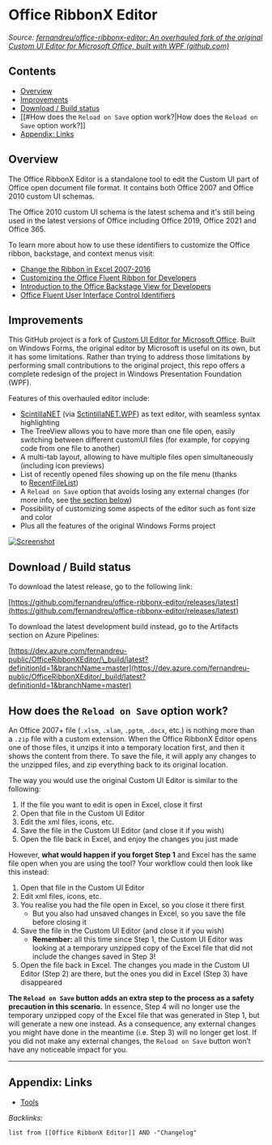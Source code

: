 # Office RibbonX Editor

*Source: [fernandreu/office-ribbonx-editor: An overhauled fork of the original Custom UI Editor for Microsoft Office, built with WPF (github.com)](https://github.com/fernandreu/office-ribbonx-editor)*

## Contents

* [Overview](Office%20RibbonX%20Editor.md#overview)
* [Improvements](Office%20RibbonX%20Editor.md#improvements)
* [Download / Build status](Office%20RibbonX%20Editor.md#download-build-status)
* \[\[\#How does the `Reload on Save` option work?|How does the `Reload on Save` option work?\]\]
* [Appendix: Links](Office%20RibbonX%20Editor.md#appendix-links)

## Overview

The Office RibbonX Editor is a standalone tool to edit the Custom UI part of Office open document file format. It contains both Office 2007 and Office 2010 custom UI schemas.

The Office 2010 custom UI schema is the latest schema and it's still being used in the latest versions of Office including Office 2019, Office 2021 and Office 365.

To learn more about how to use these identifiers to customize the Office ribbon, backstage, and context menus visit:

* [Change the Ribbon in Excel 2007-2016](https://www.rondebruin.nl/win/s2/win001.htm)
* [Customizing the Office Fluent Ribbon for Developers](https://msdn.microsoft.com/en-us/library/aa338202(v=office.14).aspx)
* [Introduction to the Office Backstage View for Developers](https://msdn.microsoft.com/en-us/library/ee691833(office.14).aspx)
* [Office Fluent User Interface Control Identifiers](https://github.com/OfficeDev/office-fluent-ui-command-identifiers)

## Improvements

This GitHub project is a fork of [Custom UI Editor for Microsoft Office](https://github.com/OfficeDev/office-custom-ui-editor). Built on Windows Forms, the original editor by Microsoft is useful on its own, but it has some limitations. Rather than trying to address those limitations by performing small contributions to the original project, this repo offers a complete redesign of the project in Windows Presentation Foundation (WPF).

Features of this overhauled editor include:

* [ScintillaNET](https://github.com/jacobslusser/ScintillaNET) (via [SctintillaNET.WPF](https://github.com/Stumpii/ScintillaNET.WPF/tree/master/ScintillaNET.WPF)) as text editor, with seamless syntax highlighting
* The TreeView allows you to have more than one file open, easily switching between different customUI files (for example, for copying code from one file to another)
* A multi-tab layout, allowing to have multiple files open simultaneously (including icon previews)
* List of recently opened files showing up on the file menu (thanks to [RecentFileList](https://www.codeproject.com/Articles/23731/RecentFileList-a-WPF-MRU))
* A `Reload on Save` option that avoids losing any external changes (for more info, see [the section below](https://github.com/fernandreu/office-ribbonx-editor#how-does-the-reload-on-save-option-work))
* Possibility of customizing some aspects of the editor such as font size and color
* Plus all the features of the original Windows Forms project

[![Screenshot](https://github.com/fernandreu/office-ribbonx-editor/raw/master/docs/Screenshot.png)](https://github.com/fernandreu/office-ribbonx-editor/blob/master/docs/Screenshot.png)

## Download / Build status

To download the latest release, go to the following link:

[https://github.com/fernandreu/office-ribbonx-editor/releases/latest](https://github.com/fernandreu/office-ribbonx-editor/releases/latest)

To download the latest development build instead, go to the Artifacts section on Azure Pipelines:

[https://dev.azure.com/fernandreu-public/OfficeRibbonXEditor/\_build/latest?definitionId=1&branchName=master](https://dev.azure.com/fernandreu-public/OfficeRibbonXEditor/_build/latest?definitionId=1&branchName=master)

## How does the `Reload on Save` option work?

An Office 2007+ file (`.xlsm`, `.xlam`, `.pptm`, `.docx`, etc.) is nothing more than a `.zip` file with a custom extension. When the Office RibbonX Editor opens one of those files, it unzips it into a temporary location first, and then it shows the content from there. To save the file, it will apply any changes to the unzipped files, and zip everything back to its original location.

The way you would use the original Custom UI Editor is similar to the following:

1. If the file you want to edit is open in Excel, close it first
1. Open that file in the Custom UI Editor
1. Edit the xml files, icons, etc.
1. Save the file in the Custom UI Editor (and close it if you wish)
1. Open the file back in Excel, and enjoy the changes you just made

However, **what would happen if you forget Step 1** and Excel has the same file open when you are using the tool? Your workflow could then look like this instead:

1. Open that file in the Custom UI Editor
1. Edit xml files, icons, etc.
1. You realise you had the file open in Excel, so you close it there first
   * But you also had unsaved changes in Excel, so you save the file before closing it
1. Save the file in the Custom UI Editor (and close it if you wish)
   * **Remember:** all this time since Step 1, the Custom UI Editor was looking at a temporary unzipped copy of the Excel file that did not include the changes saved in Step 3!
1. Open the file back in Excel. The changes you made in the Custom UI Editor (Step 2) are there, but the ones you did in Excel (Step 3) have disappeared

**The `Reload on Save` button adds an extra step to the process as a safety precaution in this scenario.** In essence, Step 4 will no longer use the temporary unzipped copy of the Excel file that was generated in Step 1, but will generate a new one instead. As a consequence, any external changes you might have done in the meantime (i.e. Step 3) will no longer get lost. If you did not make any external changes, the `Reload on Save` button won’t have any noticeable impact for you.

---

## Appendix: Links

* [Tools](../Tools.md)

*Backlinks:*

````dataview
list from [[Office RibbonX Editor]] AND -"Changelog"
````
